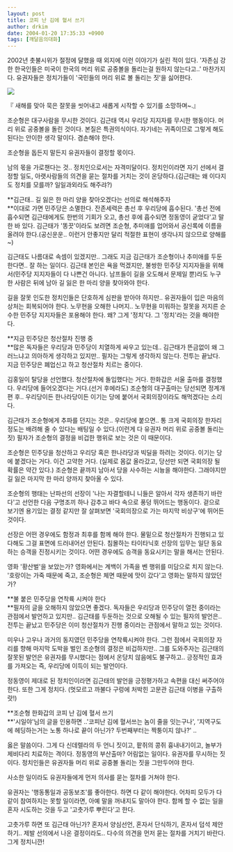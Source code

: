 ```yaml
---
layout: post
title: 코피 난 김에 혈서 쓰기
author: drkim
date: 2004-01-20 17:35:33 +0900
tags: [깨달음의대화]
---
```

2002년 촛불시위가 절정에 달했을 때 외지에 이런 이야기가 실린 적이 있다. '자존심 강한 한국인들은 미국이 한국의 머리 위로 공중볼을 돌리는걸 원하지 않는다고..' 마찬가지다. 유권자들은 정치가들이 '국민들의 머리 위로 볼 돌리는 짓'을 싫어한다. 


  ![](http://drkimz.com/technote/board/KDR/upimg/1074584585.jpg)


  『 새해를 맞아 묵은 잘못을 씻어내고 새롭게 시작할 수 있기를 소망하며~.』


조순형은 대구사람을 무시한 것이다. 김근태 역시 우리당 지지자를 무시한 행동이다. 머리 위로 공중볼을 돌린 것이다. 본질은 특권의식이다. 자기네는 귀족이므로 그렇게 해도 된다는 안이한 생각 말이다. 겸손해야 한다. 

조순형을 돕든지 말든지 유권자들이 결정할 몫이다.

남의 몫을 가로챈다는 것.. 정치인으로서는 자격미달이다. 정치인이라면 자기 선에서 결정할 일도, 아랫사람들의 의견을 묻는 절차를 거치는 것이 온당하다.(김근태는 왜 이다지도 정치를 모를까? 일일과외라도 해주랴?) 

**김근태.. 길 잃은 한 마리 양을 찾아오겠다는 선의로 해석해주자  
**이대로 가면 민주당은 소멸한다. 잔존세력은 총선 후 우리당에 흡수된다. '총선 전에 흡수되면 김근태에게도 한번의 기회가 오고, 총선 후에 흡수되면 정동영이 굳었다'고 말한 바 있다. 김근태가 '똥끗'이라도 보려면 조순형, 추미애를 업어와서 공신록에 이름을 올려야 한다.(공신운운.. 이런거 안좋지만 달리 적절한 표현이 생각나지 않으므로 양해를~)

김근태도 나름대로 속셈이 있겠지만.. 그래도 지금 김근태가 조순형이나 추미애를 두둔한다면.. 잘 하는 일이다. 김근태 본인은 욕을 먹겠지만, 불쌍한 민주당 지지자들을 위해서(민주당 지지자들이 다 나쁜건 아니다. 남프들이 길을 오도해서 문제일 뿐)라도 누구 한 사람은 뒤에 남아 길 잃은 한 마리 양을 찾아와야 한다. 

길을 잘못 인도한 정치인들은 단호하게 심판을 받아야 하지만.. 유권자들이 입은 마음의 상처는 회복되어야 한다. 노무현을 오해한 나머지.. 노무현을 미워하는 잘못을 저지른 순수한 민주당 지지자들은 포용해야 한다. 왜? 그게 '정치'다. 그 '정치'라는 것을 해야한다. 

**지금 민주당은 청산절차 진행 중  
**많은 독자들은 우리당과 민주당이 치열하게 싸우고 있는데.. 김근태가 뜬금없이 왜 그러느냐고 의아하게 생각하고 있지만.. 필자는 그렇게 생각하지 않는다. 전투는 끝났다. 지금 민주당은 폐업신고 하고 청산절차 치르는 중이다. 

김홍일이 탈당을 선언했다. 청산절차에 돌입했다는 거다. 한화갑은 서울 출마를 결정했다. 우리당에 들어오겠다는 거다.(선거 후에라도) 조순형의 대구출마는 당선되면 정계개편 후.. 우리당이든 한나라당이든 이기는 당에 붙어서 국회의장이라도 해먹겠다는 소리다. 

김근태가 조순형에게 추파를 던지는 것은.. 우리당에 붙으면.. 통 크게 국회의장 한자리 정도는 배려해 줄 수 있다는 배팅일 수 있다.(이런게 다 유권자 머리 위로 공중볼 돌리는 짓) 필자가 조순형의 결정을 비겁한 행위로 보는 것은 이 때문이다. 

조순형은 민주당을 청산하고 우리당 혹은 한나라당과 빅딜을 하려는 것이다. 이기는 당에 붙겠다는 거다. 이건 고약한 거다. (실제로 몸값 올라갔고, 당선만 되면 국회의장 될 확률은 약간 있다.) 조순형은 끝까지 남아서 당을 사수하는 시늉을 해야한다. 그래야지만 길 잃은 마지막 한 마리 양까지 찾아올 수 있다. 

조순형의 행태는 난파선의 선장이 '나는 자결할테니 니들은 알아서 각자 생존하기 바란다'고 선언한 다음 구명조끼 하나 감추고 바다 속으로 풍덩 뛰어드는 행동이다. 겉으로 보기엔 용기있는 결정 같지만 잘 살펴보면 '국회의장으로 가는 마지막 비상구'에 뛰어든 것이다. 

선장은 어떤 경우에도 함정과 최후를 함께 해야 한다. 물밑으로 청산절차가 진행되고 있다해도 그걸 표면에 드러내어선 안된다. 침몰하는 타이타닉호 선장의 임무는 일단 동요하는 승객을 진정시키는 것이다. 어떤 경우에도 승객을 동요시키는 말을 해서는 안된다. 

영화 '황산벌'을 보았는가? 영화에서는 계백이 가족을 벤 행위를 미담으로 치지 않는다. '호랑이는 가죽 때문에 죽고, 조순형은 체면 때문에 맛이 갔다'고 영화는 말하지 않았던가? 

**불 붙은 민주당을 연착륙 시켜야 한다  
**필자의 글을 오해하지 않았으면 좋겠다. 독자들은 우리당과 민주당이 열전 중이라는 관점에서 발언하고 있지만.. 김근태를 두둔하는 것으로 오해될 수 있는 필자의 발언은.. 전투는 끝났고 민주당은 이미 청산절차가 진행 중이라는 관점에서 말하고 있는 것이다. 

미우나 고우나 과거의 동지였던 민주당을 연착륙시켜야 한다. 그런 점에서 국회의장 자리를 향해 마지막 도박을 벌인 조순형의 결정은 비겁하지만.. 그를 도와주자는 김근태의 잘못된 발언은 유권자를 무시했다는 점에서 온당치 않음에도 불구하고.. 긍정적인 효과를 가져오는 즉, 우리당에 이득이 되는 발언이다. 

정동영이 제대로 된 정치인이라면 김근태의 발언을 긍정평가하고 속편을 대신 써주어야 한다. 또한 그게 정치다. (멋모르고 까불다 구렁에 처박힌 고문관 김근태 이병을 구출하랏!)

**조순형 한화갑의 코피 난 김에 혈서 쓰기  
**'시일야'님의 글을 인용하면 ..'코피난 김에 혈서쓰는 놈이 줄을 잇는구나', '지역구도에 헤딩하는거는 노통 하나로 끝이 아닌가? 두번째부터는 짝퉁이지 않나?' .. 

옳은 말씀이다. 그게 다 신데렐라의 두 언니 짓이고, 팥쥐의 콩쥐 흉내내기이고, 놀부가 제비다리 치료하는 격이다. 정동영의 부산출마? 어림없는 일이다. 유권자를 무시하는 짓이다. 정치인들은 유권자들 머리 위로 공중볼 돌리는 짓을 그만두어야 한다. 

사소한 일이라도 유권자들에게 먼저 의사를 묻는 절차를 거쳐야 한다. 

유권자는 '행동통일과 공동보조'를 좋아한다. 하면 다 같이 해야한다. 어차피 모두가 다 같이 참여하지는 못할 일이라면, 아예 말을 꺼내지도 말아야 한다. 함께 할 수 없는 일을 혼자 시도하는 것을 두고 '고춧가루 뿌린다'고 한다. 

고춧가루 하면 또 김근태 아닌가? 혼자서 양심선언, 혼자서 단식하기, 혼자서 덥석 제안하기.. 제발 선의에서 나온 결정이라도.. 다수의 의견을 먼저 묻는 절차를 거치기 바란다. 그게 정치니깐!